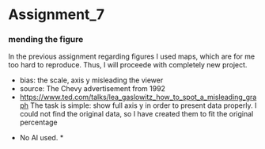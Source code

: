 # Assignment_7
### mending the figure

In the previous assignment regarding figures I used maps, which are for me too hard to reproduce. Thus, I will proceede with completely new project.
- bias: the scale, axis y misleading the viewer
- source: The Chevy advertisement from 1992
- https://www.ted.com/talks/lea_gaslowitz_how_to_spot_a_misleading_graph
The task is simple: show full axis y in order to present data properly. I could not find the original data, so I have created them to fit the original percentage

* No AI used. *
